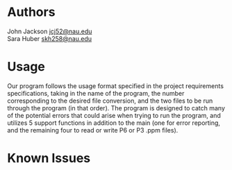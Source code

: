 # Authors
John Jackson jcj52@nau.edu\
Sara Huber skh258@nau.edu

# Usage
Our program follows the usage format specified in the project requirements specifications, 
taking in the name of the program, the number corresponding to the desired file conversion, 
and the two files to be run through the program (in that order). The program is designed to 
catch many of the potential errors that could arise when trying to run the program, and utilizes
5 support functions in addition to the main (one for error reporting, and the remaining four to read or 
write P6 or P3 .ppm files).

# Known Issues

